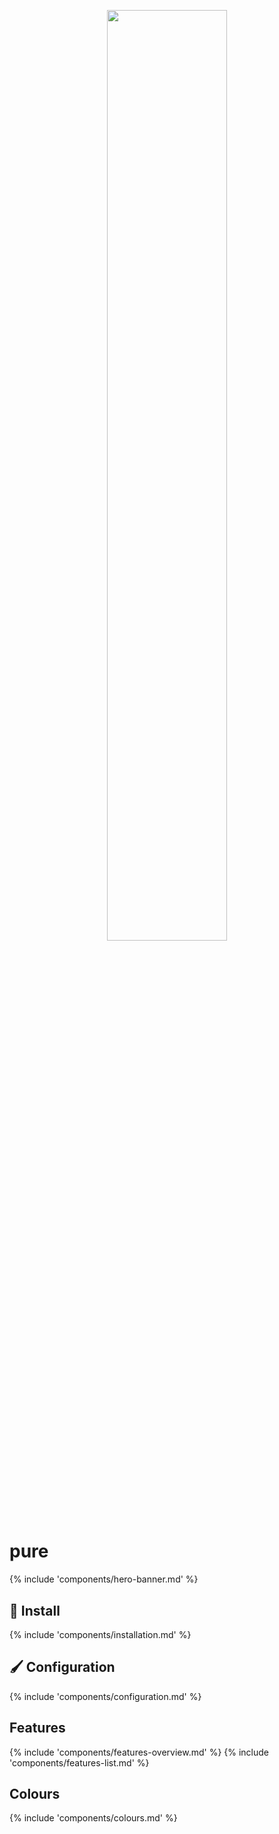 <div align="center">

<img src="https://user-images.githubusercontent.com/1212392/262604075-db5d0ad2-a7ed-4a62-a1cc-ec677cf76351.png" width="61.8%"/><br>

</div>

# pure

{% include 'components/hero-banner.md' %}

## :rocket: Install

{% include 'components/installation.md' %}

## :paintbrush: Configuration

{% include 'components/configuration.md' %}

## Features

{% include 'components/features-overview.md' %}
{% include 'components/features-list.md' %}

## Colours

{% include 'components/colours.md' %}

<!-- markdownlint-disable MD053 -->
[to-set]: #paintbrush-configuration
[ci-link]: <https://github.com/pure-fish/pure/actions> "Github CI"
[ci-status]: https://img.shields.io/github/actions/workflow/status/pure-fish/pure/.github/workflows/ci.yml?style=flat-square

[fish-3]: <https://img.shields.io/badge/fish-v3-007EC7.svg?style=flat-square> "Support Fish 3"
[exit-code]: <https://github.com/sindresorhus/pure/wiki#show-exit-code-of-last-command-as-a-separate-prompt-character> "See pure-zsh wiki"
[fish-releases]: https://github.com/fish-shell/fish-shell/releases
[container-detection]: https://stackoverflow.com/q/23513045/802365

[release-version]: https://img.shields.io/github/v/tag/pure-fish/pure?label=latest%20&style=flat-square
[release-link]: https://github.com/pure-fish/pure/releases "GitHub tag (latest SemVer)"
[sponsors]: https://img.shields.io/github/sponsors/edouard-lopez?label=💰&style=flat-square "GitHub Sponsors"
[sponsor-link]: https://github.com/sponsors/edouard-lopez/ "Become a sponsor"

[contributing]: CONTRIBUTING.md
<!-- markdownlint-enable MD053 -->
